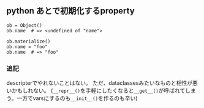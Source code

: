 ## python あとで初期化するproperty

```
ob = Object()
ob.name  # => <undefined of "name">

ob.materialize()
ob.name = "foo"
ob.name  # => "foo"
```

### 追記

descripterでやれないことはない。
ただ、dataclassesみたいなものと相性が悪いかもしれない。
(`__repr__()`を手軽にしたくなると`__get__()`が呼ばれてしまう。一方でvarsにするのも`__init__()`を作るのも辛い)
